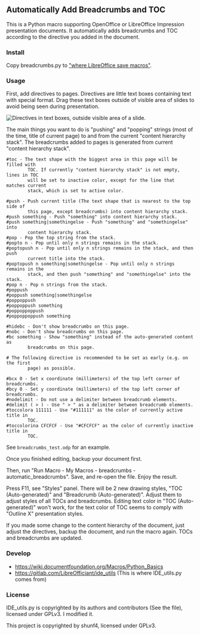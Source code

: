 ## Automatically Add Breadcrumbs and TOC 

This is a Python macro supporting OpenOffice or LibreOffice Impression
presentation documents. It automatically adds breadcrumbs and TOC according to
the directive you added in the document.

### Install

Copy breadcrumbs.py to ["where LibreOffice save
macros"](https://wiki.documentfoundation.org/Macros/Python_Guide/Introduction#Where_save_macros.3F).

### Usage

First, add directives to pages. Directives are little text boxes containing
text with special format. Drag these text boxes outside of visible area of
slides to avoid being seen during presentation.

![Directives in text boxes, outside visible area of a
slide.](assets/directives.png)

The main things you want to do is "pushing" and "popping" strings (most of the
time, title of current page) to and from the current "content hierarchy stack".
The breadcrumbs added to pages is generated from current "content hierarchy
stack".

```
#toc - The text shape with the biggest area in this page will be filled with
        TOC. If currently "content hierarchy stack" is not empty, lines in TOC
        will be set to inactive color, except for the line that matches current
        stack, which is set to active color.

#push - Push current title (The text shape that is nearest to the top side of
        this page, except breadcrumbs) into content hierarchy stack.
#push something - Push "something" into content hierarchy stack.
#push something|somethingelse - Push "something" and "somethingelse" into
        content hierarchy stack.
#pop - Pop the top string from the stack.
#popto n - Pop until only n strings remains in the stack.
#poptopush n - Pop until only n strings remains in the stack, and then push
        current title into the stack.
#poptopush n something|somethingelse - Pop until only n strings remains in the
        stack, and then push "something" and "somethingelse" into the stack.
#pop n - Pop n strings from the stack.
#poppush
#poppush something|somethingelse
#poppoppush
#poppoppush something
#poppoppoppush
#poppoppoppush something

#hidebc - Don't show breadcrumbs on this page.
#nobc - Don't show breadcrumbs on this page.
#bc something - Show "something" instead of the auto-generated content as
        breadcrumbs on this page.

# The following directive is recommended to be set as early (e.g. on the first
        page) as possible.

#bcx 0 - Set x coordinate (millimeters) of the top left corner of breadcrumbs.
#bcy 0 - Set y coordinate (millimeters) of the top left corner of breadcrumbs.
#nodelimit - Do not use a delimiter between breadcrumb elements.
#delimit ( > ) - Use " > " as a delimiter between breadcrumb elements.
#toccolora 111111 - Use "#111111" as the color of currently active title in
        TOC.
#toccolorina CFCFCF - Use "#CFCFCF" as the color of currently inactive title in
        TOC.
```

See `breadcrumbs_test.odp` for an example.

Once you finished editing, backup your document first.

Then, run "Run Macro - My Macros - breadcrumbs - automatic_breadcrumbs".
Save, and re-open the file. Enjoy the result.

Press F11, see "Styles" panel. There will be 2 new drawing styles, "TOC
(Auto-generated)" and "Breadcrumb (Auto-generated)". Adjust them to adjust
styles of all TOCs and breadcrumbs. Editing text color in "TOC (Auto-generated)"
won't work, for the text color of TOC seems to comply with "Outline X"
presentation styles.

If you made some change to the content hierarchy of the document, just adjust
the directives, backup the document, and run the macro again. TOCs and
breadcrumbs are updated.

### Develop

- https://wiki.documentfoundation.org/Macros/Python_Basics
- https://gitlab.com/LibreOfficiant/ide_utils (This is where IDE_utils.py comes
  from)

### License

IDE_utils.py is copyrighted by its authors and contributors (See the file),
licensed under GPLv3. I modified it.

This project is copyrighted by shunf4, licensed under GPLv3.
